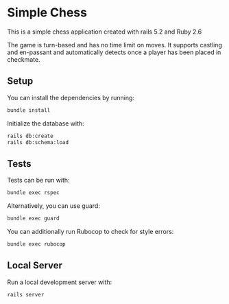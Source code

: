 # Simple Chess

This is a simple chess application created with rails 5.2 and Ruby 2.6

The game is turn-based and has no time limit on moves. It supports castling and en-passant and automatically detects once a player has been placed in checkmate.

## Setup

You can install the dependencies by running:

```sh
bundle install
```

Initialize the database with:

```sh
rails db:create
rails db:schema:load
```

## Tests

Tests can be run with:

```sh
bundle exec rspec
```

Alternatively, you can use guard:

```sh
bundle exec guard
```

You can additionally run Rubocop to check for style errors:

```sh
bundle exec rubocop
```

## Local Server

Run a local development server with:

```sh
rails server
```
